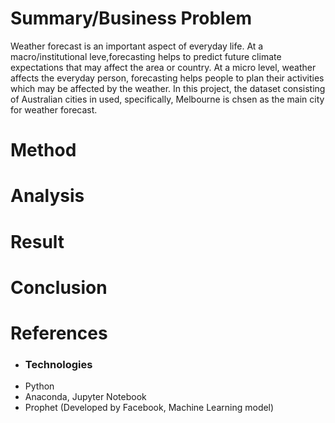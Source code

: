 
# Summary/Business Problem
Weather forecast is an important aspect of everyday life. At a macro/institutional leve,forecasting helps to predict future climate expectations that may affect the area or country. At a micro level, weather affects the everyday person, forecasting helps people to plan their activities which may be affected by the weather. In this project, the dataset consisting of Australian cities in used, specifically, Melbourne is chsen as the main city for weather forecast.

# Method
# Analysis
# Result
# Conclusion

# References
* ### Technologies
* Python
* Anaconda, Jupyter Notebook
* Prophet (Developed by Facebook, Machine Learning model)

